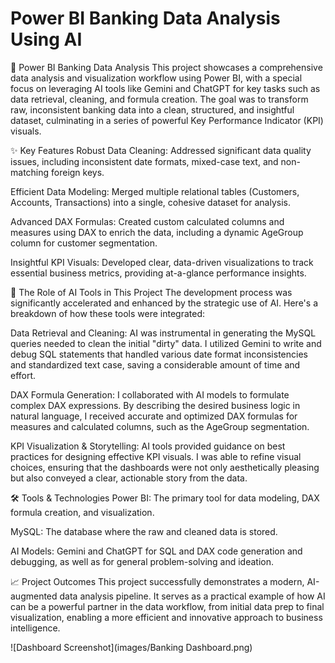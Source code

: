 
# Power BI Banking Data Analysis Using AI

🚀 Power BI Banking Data Analysis
This project showcases a comprehensive data analysis and visualization workflow using Power BI, with a special focus on leveraging AI tools like Gemini and ChatGPT for key tasks such as data retrieval, cleaning, and formula creation. The goal was to transform raw, inconsistent banking data into a clean, structured, and insightful dataset, culminating in a series of powerful Key Performance Indicator (KPI) visuals.

✨ Key Features
Robust Data Cleaning: Addressed significant data quality issues, including inconsistent date formats, mixed-case text, and non-matching foreign keys.

Efficient Data Modeling: Merged multiple relational tables (Customers, Accounts, Transactions) into a single, cohesive dataset for analysis.

Advanced DAX Formulas: Created custom calculated columns and measures using DAX to enrich the data, including a dynamic AgeGroup column for customer segmentation.

Insightful KPI Visuals: Developed clear, data-driven visualizations to track essential business metrics, providing at-a-glance performance insights.

🤖 The Role of AI Tools in This Project
The development process was significantly accelerated and enhanced by the strategic use of AI. Here's a breakdown of how these tools were integrated:

Data Retrieval and Cleaning: AI was instrumental in generating the MySQL queries needed to clean the initial "dirty" data. I utilized Gemini to write and debug SQL statements that handled various date format inconsistencies and standardized text case, saving a considerable amount of time and effort.

DAX Formula Generation: I collaborated with AI models to formulate complex DAX expressions. By describing the desired business logic in natural language, I received accurate and optimized DAX formulas for measures and calculated columns, such as the AgeGroup segmentation.

KPI Visualization & Storytelling: AI tools provided guidance on best practices for designing effective KPI visuals. I was able to refine visual choices, ensuring that the dashboards were not only aesthetically pleasing but also conveyed a clear, actionable story from the data.

🛠️ Tools & Technologies
Power BI: The primary tool for data modeling, DAX formula creation, and visualization.

MySQL: The database where the raw and cleaned data is stored.

AI Models: Gemini and ChatGPT for SQL and DAX code generation and debugging, as well as for general problem-solving and ideation.

📈 Project Outcomes
This project successfully demonstrates a modern, AI-augmented data analysis pipeline. It serves as a practical example of how AI can be a powerful partner in the data workflow, from initial data prep to final visualization, enabling a more efficient and innovative approach to business intelligence.

![Dashboard Screenshot](images/Banking Dashboard.png)
